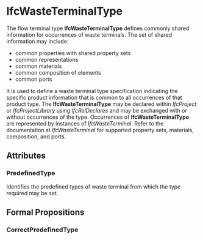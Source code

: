 # IfcWasteTerminalType

The flow terminal type **IfcWasteTerminalType** defines commonly shared information for occurrences of waste terminals. The set of shared information may include:

* common properties with shared property sets
* common representations
* common materials
* common composition of elements
* common ports

It is used to define a waste terminal type specification indicating the specific product information that is common to all occurrences of that product type. The **IfcWasteTerminalType** may be declared within _IfcProject_ or _IfcProjectLibrary_ using _IfcRelDeclares_ and may be exchanged with or without occurrences of the type. Occurrences of **IfcWasteTerminalType** are represented by instances of _IfcWasteTerminal_. Refer to the documentation at _IfcWasteTerminal_ for supported property sets, materials, composition, and ports.

## Attributes

### PredefinedType
Identifies the predefined types of waste terminal from which the type required may be set.

## Formal Propositions

### CorrectPredefinedType

